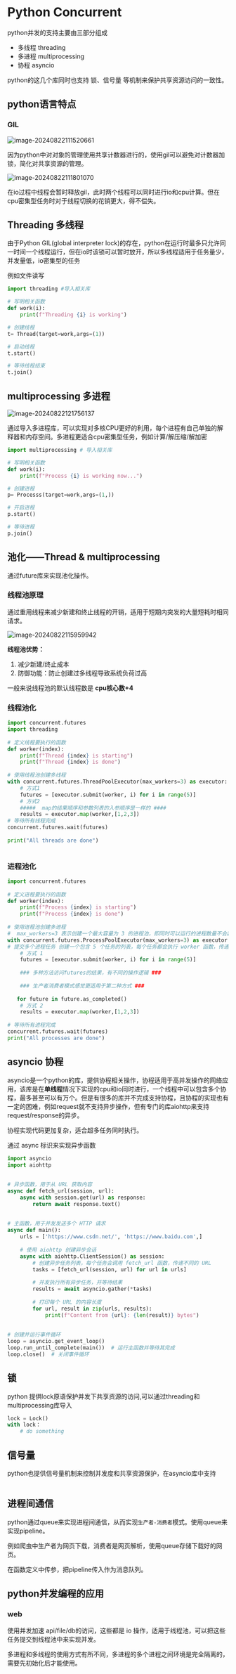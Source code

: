 # Python Concurrent

python并发的支持主要由三部分组成

+ 多线程 threading
+ 多进程 multiprocessing
+ 协程 asyncio

python的这几个库同时也支持 锁、信号量 等机制来保护共享资源访问的一致性。

## python语言特点

### GIL

 ![image-20240822111520661](C:\Users\dayfly\AppData\Roaming\Typora\typora-user-images\image-20240822111520661.png)

因为python中对对象的管理使用共享计数器进行的，使用gil可以避免对计数器加锁，简化对共享资源的管理。

![image-20240822111801070](C:\Users\dayfly\AppData\Roaming\Typora\typora-user-images\image-20240822111801070.png)

在io过程中线程会暂时释放gil，此时两个线程可以同时进行io和cpu计算。但在cpu密集型任务时对于线程切换的花销更大，得不偿失。



## Threading 多线程

由于Python GIL(global interpreter lock)的存在，python在运行时最多只允许同一时间一个线程运行，但在io时该锁可以暂时放开，所以多线程适用于任务量少，并发量低，io密集型的任务

例如文件读写

```python
import threading #导入相关库

# 写明相关函数
def work(i):
    print(f"Threading {i} is working")

# 创建线程
t= Thread(target=work,args=(1))

# 启动线程
t.start()

# 等待线程结束
t.join()
```

## multiprocessing 多进程

![image-20240822121756137](C:\Users\dayfly\AppData\Roaming\Typora\typora-user-images\image-20240822121756137.png)

通过导入多进程库，可以实现对多核CPU更好的利用，每个进程有自己单独的解释器和内存空间。多进程更适合cpu密集型任务，例如计算/解压缩/解加密

```python
import multiprocessing # 导入相关库

# 写明相关函数
def work(i):
    print(f"Process {i} is working now...")

# 创建进程
p= Processs(target=work,args=(1,))

# 开启进程
p.start()

# 等待进程
p.join()

```

## 池化——Thread & multiprocessing

通过future库来实现池化操作。

### 线程池原理

通过重用线程来减少新建和终止线程的开销，适用于短期内突发的大量短耗时相同请求。

![image-20240822115959942](C:\Users\dayfly\AppData\Roaming\Typora\typora-user-images\image-20240822115959942.png)

**线程池优势：**

1. 减少新建/终止成本
2. 防御功能：防止创建过多线程导致系统负荷过高

一般来说线程池的默认线程数是 **cpu核心数+4**

### 线程池化

``` python
import concurrent.futures
import threading
 
# 定义线程要执行的函数
def worker(index):
    print(f"Thread {index} is starting")
    print(f"Thread {index} is done")
 
# 使用线程池创建多线程
with concurrent.futures.ThreadPoolExecutor(max_workers=3) as executor:
    # 方式1
    futures = [executor.submit(worker, i) for i in range(5)]
    # 方式2
    #####  map的结果顺序和参数列表的入参顺序是一样的 ####
   	results = executor.map(worker,[1,2,3])
# 等待所有线程完成
concurrent.futures.wait(futures)
 
print("All threads are done")
 
```

### 进程池化

```python
import concurrent.futures
 
# 定义进程要执行的函数
def worker(index):
    print(f"Process {index} is starting")
    print(f"Process {index} is done")
 
# 使用进程池创建多进程
#  max_workers=3 表示创建一个最大容量为 3 的进程池，即同时可以运行的进程数量不会超过 3 个。
with concurrent.futures.ProcessPoolExecutor(max_workers=3) as executor:
# 提交多个进程任务 创建一个包含 5 个任务的列表，每个任务都会执行 worker 函数，传递不同的索引值作为参数。
    # 方式 1
    futures = [executor.submit(worker, i) for i in range(5)]
    
    ### 多种方法访问futures的结果，有不同的操作逻辑 ###
    
    ### 生产者消费者模式感觉更适用于第二种方式 ###
    
   for future in future.as_completed()
 	# 方式 2
   	results = executor.map(worker,[1,2,3])
 
# 等待所有进程完成
concurrent.futures.wait(futures)
print("All processes are done")
```

## asyncio 协程

asyncio是一个python的库，提供协程相关操作，协程适用于高并发操作的网络应用，该库是在**单线程**情况下实现的cpu和io同时进行，一个线程中可以包含多个协程，最多甚至可以有万个。但是有很多的库并不完成支持协程，且协程的实现也有一定的困难，例如request就不支持异步操作，但有专门的库aiohttp来支持request/response的异步。

协程实现代码更加复杂，适合超多任务同时执行。

通过 async 标识来实现异步函数 

```python
import asyncio
import aiohttp
 
 
# 异步函数，用于从 URL 获取内容
async def fetch_url(session, url):
    async with session.get(url) as response:
        return await response.text()
 
 
# 主函数，用于并发发送多个 HTTP 请求
async def main():
    urls = ['https://www.csdn.net/', 'https://www.baidu.com',]
 
    # 使用 aiohttp 创建异步会话
    async with aiohttp.ClientSession() as session:
        # 创建异步任务列表，每个任务会调用 fetch_url 函数，传递不同的 URL
        tasks = [fetch_url(session, url) for url in urls]
 
        # 并发执行所有异步任务，并等待结果
        results = await asyncio.gather(*tasks)
 
        # 打印每个 URL 的内容长度
        for url, result in zip(urls, results):
            print(f"Content from {url}: {len(result)} bytes")
 
 
# 创建并运行事件循环
loop = asyncio.get_event_loop()
loop.run_until_complete(main())  # 运行主函数并等待其完成
loop.close()  # 关闭事件循环
```

## 锁

python 提供lock原语保护并发下共享资源的访问,可以通过threading和multiprocessing库导入

```python
lock = Lock()
with lock：
	# do something
```

## 信号量

python也提供信号量机制来控制并发度和共享资源保护，在asyncio库中支持

```python

```

## 进程间通信

python通过queue来实现进程间通信，从而实现``生产者-消费者``模式。使用queue来实现pipeline。

例如爬虫中生产者为网页下载，消费者是网页解析，使用queue存储下载好的网页。

在函数定义中传参，把pipeline传入作为消息队列。

## python并发编程的应用

### web

使用并发加速 api/file/db的访问，这些都是 io 操作，适用于线程池，可以把这些任务提交到线程池中来实现并发。

多进程和多线程的使用方式有所不同，多进程的多个进程之间环境是完全隔离的，需要先初始化后才能使用。
